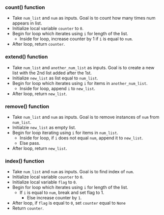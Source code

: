 ### count() function
* Take `num_list` and `num` as inputs. Goal is to count how many times num appears in list.
* Initialize local variable `counter` to `0`.
* Begin for loop which iterates using `i` for length of the list.
  * Inside for loop, increase counter by 1 if `i` is equal to `num`.
* After loop, return `counter`.

### extend() function
* Take `num_list` and `another_num_list` as inputs. Goal is to create a new list with the 2nd list added after the 1st.
* Initialize `new_list` as list equal to `num_list`.
* Begin for loop which iterates using `i` for items in `another_num_list`.
  * Inside for loop, append `i` to `new_list`.
* After loop, return `new_list`.

### remove() function
* Take `num_list` and `num` as inputs. Goal is to remove instances of `num` from `num_list`.
* Initialzie `new_list` as empty list.
* Begin for loop iterating using `i` for items in `num_list`.
  * Inside for loop, if `i` does not equal `num`, append it to `new_list`.
  * Else pass.
* After loop, return `new_list`.

### index() function
* Take `num_list` and `num` as inputs. Goal is to find index of `num`.
* Initialize local variable `counter` to `0`.
* Initialize local variable `flag` to `0`.
* Begin for loop which iterates using `i` for length of the list.
  * If `i` is equal to `num`, break and set flag to 1.
    * Else increase counter by `1`.
* After loop, if `flag` is equal to `0`, set `counter` equal to `None`
* Return `counter`.